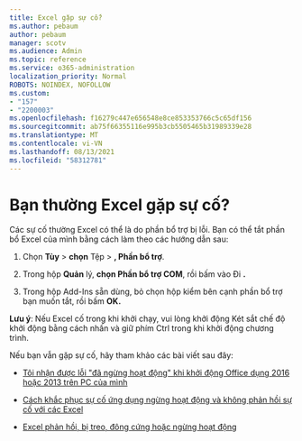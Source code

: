 ```yaml
---
title: Excel gặp sự cố?
ms.author: pebaum
author: pebaum
manager: scotv
ms.audience: Admin
ms.topic: reference
ms.service: o365-administration
localization_priority: Normal
ROBOTS: NOINDEX, NOFOLLOW
ms.custom:
- "157"
- "2200003"
ms.openlocfilehash: f16279c447e656548e8ce853353766c5c65df156
ms.sourcegitcommit: ab75f66355116e995b3cb5505465b31989339e28
ms.translationtype: MT
ms.contentlocale: vi-VN
ms.lasthandoff: 08/13/2021
ms.locfileid: "58312781"
---
```

# <a name="frequent-excel-crashes"></a>Bạn thường Excel gặp sự cố?

Các sự cố thường Excel có thể là do phần bổ trợ bị lỗi. Bạn có thể tắt phần bổ Excel của mình bằng cách làm theo các hướng dẫn sau:
  
1. Chọn **Tùy** \> **chọn** Tệp \> **, Phần bổ trợ**.

2. Trong hộp **Quản** lý, **chọn Phần bổ trợ COM**, rồi bấm vào Đi **.**

3. Trong hộp Add-Ins sẵn dùng, bỏ chọn hộp kiểm bên cạnh phần bổ trợ bạn muốn tắt, rồi bấm **OK.**

**Lưu ý**: Nếu Excel cố trong khi khởi chạy, vui lòng khởi động Két sắt chế độ khởi động bằng cách nhấn và giữ phím Ctrl trong khi khởi động chương trình.
  
Nếu bạn vẫn gặp sự cố, hãy tham khảo các bài viết sau đây:
  
- [Tôi nhận được lỗi "đã ngừng hoạt động" khi khởi động Office dụng 2016 hoặc 2013 trên PC của mình](https://support.office.com/article/52bd7985-4e99-4a35-84c8-2d9b8301a2fa.aspx)

- [Cách khắc phục sự cố ứng dụng ngừng hoạt động và không phản hồi sự cố với các Excel](https://support.microsoft.com/help/2758592/how-to-troubleshoot-crashing-and-not-responding-issues-with-excel)

- [Excel phản hồi, bị treo, đông cứng hoặc ngừng hoạt động](https://support.office.com/article/37e7d3c9-9e84-40bf-a805-4ca6853a1ff4.aspx)
